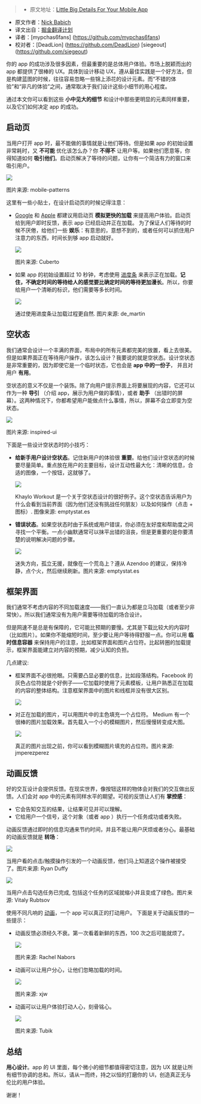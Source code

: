 > * 原文地址：[Little Big Details For Your Mobile App](http://babich.biz/little-big-details-for-your-mobile-app/)
* 原文作者：[Nick Babich](http://babich.biz/author/nick/)
* 译文出自：[掘金翻译计划](https://github.com/xitu/gold-miner)
* 译者：[mypchas6fans] (https://github.com/mypchas6fans)
* 校对者：[DeadLion] (https://github.com/DeadLion) [siegeout] (https://github.com/siegeout)


你的 app 的成功涉及很多因素，但最重要的是总体用户体验。市场上脱颖而出的 app 都提供了很棒的 UX。具体到设计移动 UX，遵从最佳实践是一个好方法，但是构建蓝图的时候，往往容易忽略一些锦上添花的设计元素。而“不错的体验”和“非凡的体验”之间，通常取决于我们设计这些小细节的用心程度。

通过本文你可以看到这些 __小中见大的细节__ 和设计中那些更明显的元素同样重要，以及它们如何决定 app 的成功。

## 启动页

当用户打开 app 时，最不能做的事情就是让他们等待。但是如果 app 的初始设置非常耗时，又 __不可能__ 优化该怎么办？你 __不得不__ 让用户等。如果他们愿意等，你得知道如何 __吸引他们__。启动页解决了等待的问题，让你有一个简洁有力的窗口来吸引用户。

![](http://babich.biz/content/images/2016/08/1-kA8WMVt3-7UxbCYieFoOsg.png)

图片来源: mobile-patterns

这里有一些小贴士，在设计启动页的时候记得注意：

*   [Google](https://developer.android.com/training/articles/perf-anr.html) 和 [Apple](https://developer.apple.com/ios/human-interface-guidelines/graphics/launch-screen/) 都建议用启动页 __模拟更快的加载__ 来提高用户体验。启动页给到用户即时反馈，表示 app 已经启动并正在加载。 为了保证人们等待的时候不厌倦，给他们一些 __娱乐__：有意思的，意想不到的，或者任何可以抓住用户注意力的东西，时间长到够 app 启动就好。

    ![](http://babich.biz/content/images/2016/08/1-88tQ_gtQrWY7LQXUMglNzg.gif)

    图片来源: Cuberto

*   如果 app 的初始设置超过 10 秒钟，考虑使用 [进度条](http://babich.biz/progress-indicators/) 来表示正在加载。__记住，不确定时间的等待给人的感觉要比确定时间的等待更加漫长__。所以，你要给用户一个清晰的标识，他们需要等多长时间。

    ![](http://babich.biz/content/images/2016/08/1-Qq7rzaTpyd2OndF3zgyZtA.png)

    通过使用进度条让加载过程更自然. 图片来源: de_martin

## 空状态

我们通常会设计一个丰满的界面，布局中的所有元素都完美的放置，看上去很美。但是如果界面正在等待用户操作，该怎么设计？我要说的就是空状态。设计空状态是非常重要的，因为即使它是一个临时状态，它也会是 __app 中的一份子__， 并且对用户 __有用__。

空状态的意义不仅是一个装饰。除了向用户提示界面上将要展现的内容，它还可以作为一种 __导引__ （介绍 app，展示为用户做的事情），或者 __助手__ （出错时的屏幕）。这两种情况下，你都希望用户能做点什么事情，所以，屏幕不会立即变为空状态。

![](http://babich.biz/content/images/2016/08/1-W3q0L25iO7HP6ywPYQJ9lQ.png)

图片来源: inspired-ui

下面是一些设计空状态时的小技巧：

*   __给新手用户设计空状态__。记住新用户的体验很 __重要__。给他们设计空状态的时候要尽量简单。重点放在用户的主要目标，设计互动性最大化：清晰的信息，合适的图像，一个按钮，这就够了。

    ![](http://babich.biz/content/images/2016/08/1-Wg23TxJp1IFCSwpiaZ43zw.png)

    Khaylo Workout 是一个关于空状态设计的很好例子。这个空状态告诉用户为什么会看到当前界面（因为他们还没有挑战任何朋友）以及如何操作（点击 + 图标）. 图像来源: emptystat.es

*   __错误状态__。如果空状态时由于系统或用户错误，你必须在友好度和帮助度之间寻找一个平衡。一点小幽默通常可以抹平出错的沮丧，但是更重要的是你要清楚的说明解决问题的步骤。

    ![](http://babich.biz/content/images/2016/08/1-czn24uzZvVIsLRhc2nVYag.png)

    迷失方向，孤立无援，就像在一个荒岛上？遵从 Azendoo 的建议，保持冷静，点个火，然后继续刷新。图片来源: emptystat.es

## 框架界面

我们通常不考虑内容的不同加载速度——我们一直认为都是立马加载（或者至少非常快）。所以我们通常没有为用户需要等待加载的场合设计。

但是网速不是总是有保障的，它可能比预期的要慢。尤其是下载比较大的内容时（比如图片）。如果你不能缩短时间，至少要让用户等待得舒服一点。你可以用 __临时信息容器__ 来保持用户的注意，比如框架界面和图片占位符。比起转圈的加载提示，框架界面能建立对内容的预期，减少认知的负担。

几点建议:

*   框架界面不必很抢眼。只需要凸显必要的信息，比如段落结构。Facebook 的灰色占位符就是个好例子——它加载时使用了元素模板，让用户熟悉正在加载的内容的整体结构。注意框架界面中的图片和线框并没有很大区别。

    ![](http://babich.biz/content/images/2016/08/1-PGXSupBdpfiGeU6zwfBxNw--1-.jpeg)

*   对正在加载的图片，可以用图片中的主色填充一个占位符。 Medium 有一个很棒的图片加载效果。首先载入一个小的模糊图片，然后慢慢转变成大图。

    ![](http://babich.biz/content/images/2016/08/1-jFvvQCNfMH7rs-QG5DprKg.png)

    真正的图片出现之前，你可以看到模糊图片填充的占位符。图片来源: jmperezperez

## 动画反馈

好的交互设计会提供反馈。在现实世界，像按钮这样的物体会对我们的交互做出反馈。人们会对 app 中的元素有同样水平的期望。可视的反馈让人们有 __掌控感__：

*   它会告知交互的结果，让结果可见并可以理解。
*   它给用户一个信号，这个对象（或者 app ）执行一个任务成功或者失败。

动画反馈通过即时的信息沟通来节约时间，并且不能让用户厌烦或者分心。最基础的动画反馈就是 __转场__：

![](http://babich.biz/content/images/2016/08/1-JySxzSIszvxYECYOo0Gxag.gif)

当用户看的点击/触摸操作引发的一个动画反馈，他们马上知道这个操作被接受了。图片来源: Ryan Duffy

![](http://babich.biz/content/images/2016/08/1-VQ66RMfNtTLiCX4jqqhlFQ.gif)

当用户点击勾选任务已完成, 包括这个任务的区域就缩小并且变成了绿色。图片来源: Vitaly Rubtsov

使用不同凡响的 [动画](http://babich.biz/animation-in-mobile-ux-design/)，一个 app 可以真正的打动用户。
下面是关于动画反馈的一些提示：

*   动画反馈必须经久不衰。第一次看着新鲜的东西，100 次之后可能就烦了。

    ![](http://babich.biz/content/images/2016/08/1-DCw_ooNYrwRAs_19o_wcsQ.jpeg)

    图片来源: Rachel Nabors

*   动画可以让用户分心，让他们忽略加载的时间。

    ![](http://babich.biz/content/images/2016/08/1-JzEgzgSjJKV7zxWKPdBAjg.gif)

    图片来源: xjw

*   动画可以让用户体验打动人心，刻骨铭心。

    ![](http://babich.biz/content/images/2016/08/1-l2AHcRcm2Knky-IpD0hP4g.gif)

    图片来源: Tubik

## 总结

__用心设计__。app 的 UI 里面，每个微小的细节都值得密切注意，因为 UX 就是让所有细节协调的总和。所以，请从一而终，持之以恒的打磨你的 UI，创造真正无与伦比的用户体验。

谢谢！



